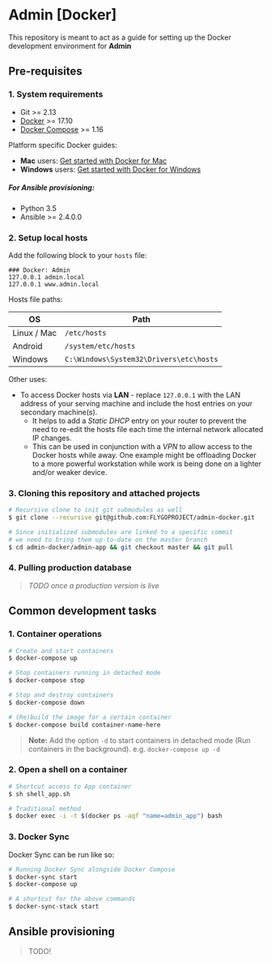 # Admin [Docker]

This repository is meant to act as a guide for setting up the Docker development environment for **Admin**

## Pre-requisites

### 1. System requirements

- Git >= 2.13
- [Docker](https://docs.docker.com/engine/installation/) >= 17.10
- [Docker Compose](https://docs.docker.com/compose/install) >= 1.16

Platform specific Docker guides:

- **Mac** users: [Get started with Docker for Mac](https://docs.docker.com/docker-for-mac/)
- **Windows** users: [Get started with Docker for Windows](https://docs.docker.com/docker-for-windows/)

##### For Ansible provisioning:

- Python 3.5
- Ansible >= 2.4.0.0

### 2. Setup local hosts

Add the following block to your `hosts` file:

```
### Docker: Admin
127.0.0.1 admin.local
127.0.0.1 www.admin.local
```

Hosts file paths:

| OS          | Path                                    |
|-------------|-----------------------------------------|
| Linux / Mac | `/etc/hosts`                            |
| Android     | `/system/etc/hosts`                     |
| Windows     | `C:\Windows\System32\Drivers\etc\hosts` |

Other uses:

- To access Docker hosts via **LAN** - replace `127.0.0.1` with the LAN address of your serving machine and include the host entries on your secondary machine(s).
    - It helps to add a *Static DHCP* entry on your router to prevent the need to re-edit the hosts file each time the internal network allocated IP changes.
    - This can be used in conjunction with a _VPN_ to allow access to the Docker hosts while away. One example might be offloading Docker to a more powerful workstation while work is being done on a lighter and/or weaker device.

### 3. Cloning this repository and attached projects
```bash
# Recursive clone to init git submodules as well
$ git clone --recursive git@github.com:FLYGOPROJECT/admin-docker.git

# Since initialized submodules are linked to a specific commit
# we need to bring them up-to-date on the master branch
$ cd admin-docker/admin-app && git checkout master && git pull
```

### 4. Pulling production database

>_TODO once a production version is live_

## Common development tasks

### 1. Container operations

```bash
# Create and start containers
$ docker-compose up

# Stop containers running in detached mode
$ docker-compose stop

# Stop and destroy containers
$ docker-compose down

# (Re)build the image for a certain container
$ docker-compose build container-name-here
```

> **Note:** Add the option `-d` to start containers in detached mode (Run containers in the background). e.g. `docker-compose up -d`

### 2. Open a shell on a container

```bash
# Shortcut access to App container
$ sh shell_app.sh

# Traditional method
$ docker exec -i -t $(docker ps -aqf "name=admin_app") bash
```

### 3. Docker Sync

Docker Sync can be run like so:

```bash
# Running Docker Sync alongside Docker Compose
$ docker-sync start
$ docker-compose up

# A shortcut for the above commands
$ docker-sync-stack start
```

## Ansible provisioning

> TODO!
